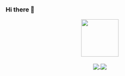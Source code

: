 ### Hi there 👋

<!--
**navvye/navvye** is a ✨ _special_ ✨ repository because its `README.md` (this file) appears on your GitHub profile.

Here are some ideas to get you started:

- 🔭 I’m currently working on ...
- 🌱 I’m currently learning ...
- 👯 I’m looking to collaborate on ...
- 🤔 I’m looking for help with ...
- 💬 Ask me about ...
- 📫 How to reach me: ...
- 😄 Pronouns: ...
- ⚡ Fun fact: ...
-->
<div id="header" align="center">
  <img src="https://media.giphy.com/media/M9gbBd9nbDrOTu1Mqx/giphy.gif" width="100"/>
  <br><br>
  <a href="https://github.com/saifurrahman1193">
    <img src="https://github-readme-stats.vercel.app/api/top-langs?username=navvye&theme=algolia&showicons=true" align="center" />
   <img src = "https://komarev.com/ghpvc/?username=navvye" align = "center"/>
  </a>
</div>



